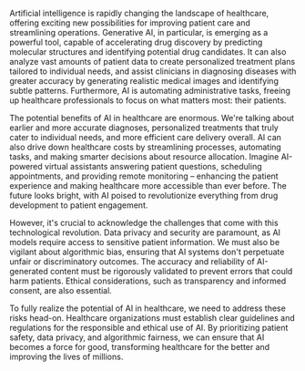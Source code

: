 Artificial intelligence is rapidly changing the landscape of healthcare, offering exciting new possibilities for improving patient care and streamlining operations. Generative AI, in particular, is emerging as a powerful tool, capable of accelerating drug discovery by predicting molecular structures and identifying potential drug candidates. It can also analyze vast amounts of patient data to create personalized treatment plans tailored to individual needs, and assist clinicians in diagnosing diseases with greater accuracy by generating realistic medical images and identifying subtle patterns. Furthermore, AI is automating administrative tasks, freeing up healthcare professionals to focus on what matters most: their patients.

The potential benefits of AI in healthcare are enormous. We're talking about earlier and more accurate diagnoses, personalized treatments that truly cater to individual needs, and more efficient care delivery overall. AI can also drive down healthcare costs by streamlining processes, automating tasks, and making smarter decisions about resource allocation. Imagine AI-powered virtual assistants answering patient questions, scheduling appointments, and providing remote monitoring – enhancing the patient experience and making healthcare more accessible than ever before. The future looks bright, with AI poised to revolutionize everything from drug development to patient engagement.

However, it's crucial to acknowledge the challenges that come with this technological revolution. Data privacy and security are paramount, as AI models require access to sensitive patient information. We must also be vigilant about algorithmic bias, ensuring that AI systems don't perpetuate unfair or discriminatory outcomes. The accuracy and reliability of AI-generated content must be rigorously validated to prevent errors that could harm patients. Ethical considerations, such as transparency and informed consent, are also essential.

To fully realize the potential of AI in healthcare, we need to address these risks head-on. Healthcare organizations must establish clear guidelines and regulations for the responsible and ethical use of AI. By prioritizing patient safety, data privacy, and algorithmic fairness, we can ensure that AI becomes a force for good, transforming healthcare for the better and improving the lives of millions.